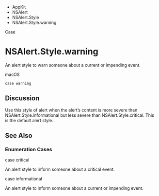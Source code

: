

- AppKit
- NSAlert
- NSAlert.Style
-  NSAlert.Style.warning 

Case

# NSAlert.Style.warning

An alert style to warn someone about a current or impending event.

macOS

``` source
case warning
```

## Discussion

Use this style of alert when the alert’s content is more severe than NSAlert.Style.informational but less severe than NSAlert.Style.critical. This is the default alert style.

## See Also

### Enumeration Cases

case critical

An alert style to inform someone about a critical event.

case informational

An alert style to inform someone about a current or impending event.

